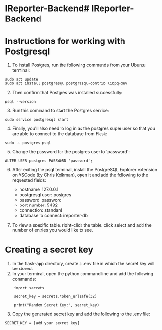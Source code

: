 # IReporter-Backend# IReporter-Backend

# Instructions for working with Postgresql
1. To install Postgres, run the following commands from your Ubuntu terminal:

`sudo apt update` \
`sudo apt install postgresql postgresql-contrib libpq-dev`

2. Then confirm that Postgres was installed successfully:

 `psql --version`

3. Run this command to start the Postgres service:

 `sudo service postgresql start`

 4. Finally, you'll also need to log in as the postgres super user so that you are able to connect to the database from Flask:

`sudo -u postgres psql`

5. Change the password for the postgres user to 'password':

`ALTER USER postgres PASSWORD 'password';`

6. After exiting the psql terminal, install the PostgreSQL Explorer extension on VSCode (by Chris Kolkman), open it and add the following to the requested fields:

    - hostname: 127.0.0.1
    - postgresql user: postgres
    - password: password
    - port number: 5432
    - connection: standard
    - database to connect: ireporter-db

7. To view a specific table, right-click the table, click select and add the number of entries you would like to see.

# Creating a secret key
1. In the flask-app directory, create a .env file in which the secret key will be stored.
2. In your terminal, open the python command line and add the following commands:

```
    import secrets

    secret_key = secrets.token_urlsafe(32)

    print("Random Secret Key:", secret_key)
```
3. Copy the generated secret key and add the following to the .env file:

`SECRET_KEY = [add your secret key]`